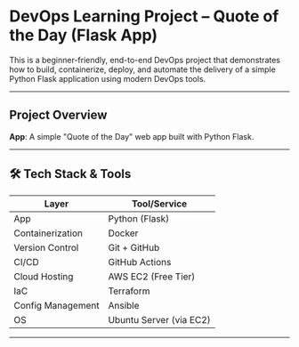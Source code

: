 # DevOps Learning Project – Quote of the Day (Flask App)

This is a beginner-friendly, end-to-end DevOps project that demonstrates how to build, containerize, deploy, and automate the delivery of a simple Python Flask application using modern DevOps tools.

---

## Project Overview

**App**: A simple "Quote of the Day" web app built with Python Flask.  

---

## 🛠️ Tech Stack & Tools

| Layer              | Tool/Service                  |
|--------------------|-------------------------------|
| App                | Python (Flask)                |
| Containerization   | Docker                        |
| Version Control    | Git + GitHub                  |
| CI/CD              | GitHub Actions                |
| Cloud Hosting      | AWS EC2 (Free Tier)           |
| IaC                | Terraform                     |
| Config Management  | Ansible                       |
| OS                 | Ubuntu Server (via EC2)       |

---
